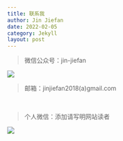 ```yaml
---
title: 联系我
author: Jin Jiefan
date: 2022-02-05
category: Jekyll
layout: post
---
```


> 微信公众号：jin-jiefan
 
![](/pages/contact/gongzhonghao.jpg)

> 邮箱：jinjiefan2018(a)gmail.com

<br>

> 个人微信：添加请写明网站读者
 
 ![](/pages/contact/jiefan.jpg)
